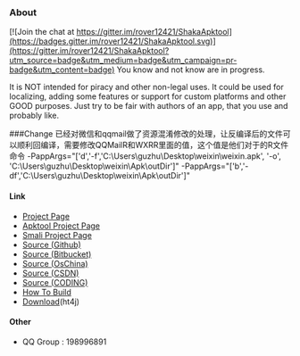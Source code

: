 ### About

[![Join the chat at https://gitter.im/rover12421/ShakaApktool](https://badges.gitter.im/rover12421/ShakaApktool.svg)](https://gitter.im/rover12421/ShakaApktool?utm_source=badge&utm_medium=badge&utm_campaign=pr-badge&utm_content=badge)
You know and not know are in progress.


It is NOT intended for piracy and other non-legal uses. It could be used for localizing, adding some features or support for custom platforms and other GOOD purposes. Just try to be fair with authors of an app, that you use and probably like.

###Change
已经对微信和qqmail做了资源混淆修改的处理，让反编译后的文件可以顺利回编译，需要修改QQMailR和WXRR里面的值，这个值是他们对于的R文件
命令
-PappArgs="['d','-f','C:\\Users\\guzhu\\Desktop\\weixin\\weixin.apk', '-o', 'C:\\Users\\guzhu\\Desktop\\weixin\\Apk\\outDir']" 
-PappArgs="['b','-df','C:\\Users\\guzhu\\Desktop\\weixin\\Apk\\outDir']"
#### Link
- [Project Page](http://www.rover12421.com/shakaapktool)
- [Apktool Project Page](http://ibotpeaches.github.io/Apktool/)
- [Smali Project Page](https://github.com/JesusFreke/smali/)
- [Source (Github)](https://github.com/rover12421/ShakaApktool/)
- [Source (Bitbucket)](https://bitbucket.org/Rover12421/shakaapktool)
- [Source (OsChina)](http://git.oschina.net/rover12421/ShakaApktool)
- [Source (CSDN)](https://code.csdn.net/rover12421/shakaapktool)
- [Source (CODING)](https://coding.net/u/rover12421/p/ShakaApktool)
- [How To Build](https://github.com/rover12421/ShakaApktool/wiki/How-To-Build)
- [Download](https://pan.baidu.com/s/1jIPOHZg)(ht4j)

#### Other
- QQ Group : 198996891

